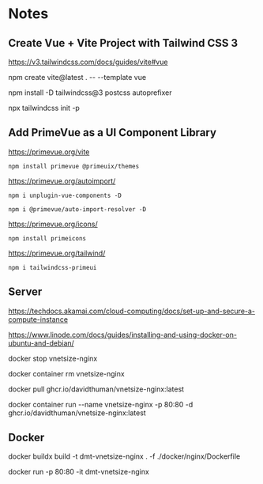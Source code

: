 # Notes

## Create Vue + Vite Project with Tailwind CSS 3

https://v3.tailwindcss.com/docs/guides/vite#vue

npm create vite@latest . -- --template vue

npm install -D tailwindcss@3 postcss autoprefixer

npx tailwindcss init -p

## Add PrimeVue as a UI Component Library

https://primevue.org/vite

`npm install primevue @primeuix/themes`

https://primevue.org/autoimport/

`npm i unplugin-vue-components -D`

`npm i @primevue/auto-import-resolver -D`

https://primevue.org/icons/

`npm install primeicons`

https://primevue.org/tailwind/

`npm i tailwindcss-primeui`

## Server

https://techdocs.akamai.com/cloud-computing/docs/set-up-and-secure-a-compute-instance

https://www.linode.com/docs/guides/installing-and-using-docker-on-ubuntu-and-debian/

docker stop vnetsize-nginx

docker container rm vnetsize-nginx

docker pull ghcr.io/davidthuman/vnetsize-nginx:latest

docker container run --name vnetsize-nginx -p 80:80 -d ghcr.io/davidthuman/vnetsize-nginx:latest

## Docker

docker buildx build -t dmt-vnetsize-nginx . -f ./docker/nginx/Dockerfile

docker run -p 80:80 -it dmt-vnetsize-nginx
